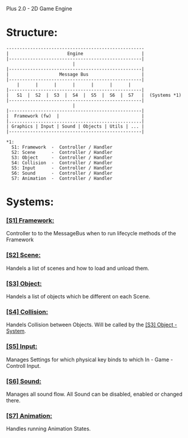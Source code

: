 Plus 2.0 - 2D Game Engine

Structure:
==========

```
----------------------------------------------------
|                      Engine                      |
|--------------------------------------------------|
                         |
|--------------------------------------------------|
|                   Message Bus                    |
|--------------------------------------------------|
    |      |      |      |      |      |      |
|--------------------------------------------------|
|   S1  |  S2  |  S3  |  S4  |  S5  |  S6  |  S7   |  (Systems *1)
|--------------------------------------------------|
                         |
|--------------------------------------------------|
|  Framework (fw)  |                               |
|..................................................|
| Graphics | Input | Sound | Objects | Utils | ... |
|--------------------------------------------------|

*1:
  S1: Framework  -  Controller / Handler
  S2: Scene      -  Controller / Handler
  S3: Object     -  Controller / Handler
  S4: Collision  -  Controller / Handler
  S5: Input      -  Controller / Handler
  S6: Sound      -  Controller / Handler
  S7: Animation  -  Controller / Handler
```

Systems:
========
### [\[S1\] Framework:](link/System-Framework)
Controller to to the MessageBus when to run lifecycle methods of the Framework

### [\[S2\] Scene:](link/System-Scene)
Handels a list of scenes and how to load and unload them.

### [\[S3\] Object:](link/System-Object)
Handels a list of objects which be different on each Scene.

### [\[S4\] Collision:](link/System-Collision)
Handels Collision between Objects. Will be called by the [\[S3\] Object - System](link). 

### [\[S5\] Input:](link/System-Input)
Manages Settings for which physical key binds to which In - Game - Controll Input.

### [\[S6\] Sound:](link/System-Sound)
Manages all sound flow. All Sound can be disabled, enabled or changed there. 

### [\[S7\] Animation:](link/System-Animation)
Handles running Animation States.
